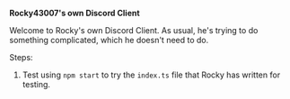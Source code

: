 **Rocky43007's own Discord Client**

Welcome to Rocky's own Discord Client. As usual, he's trying to do something complicated, which he doesn't need to do. 


Steps:

1. Test using `npm start` to try the `index.ts` file that Rocky has written for testing.
